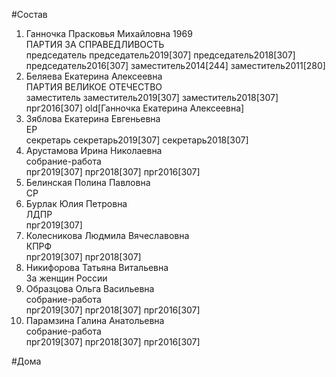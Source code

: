 #Состав  
1. Ганночка Прасковья Михайловна 1969  
    ПАРТИЯ ЗА СПРАВЕДЛИВОСТЬ  
    председатель председатель2019[307] председатель2018[307] председатель2016[307] заместитель2014[244] заместитель2011[280]  
2. Беляева Екатерина Алексеевна  
    ПАРТИЯ ВЕЛИКОЕ ОТЕЧЕСТВО  
    заместитель заместитель2019[307] заместитель2018[307] прг2016[307] old[Ганночка Екатерина Алексеевна]  
3. Зяблова Екатерина Евгеньевна  
    ЕР  
    секретарь секретарь2019[307] секретарь2018[307]  
4. Арустамова Ирина Николаевна  
    собрание-работа  
    прг2019[307] прг2018[307] прг2016[307]  
5. Белинская Полина Павловна  
    СР  
6. Бурлак Юлия Петровна  
    ЛДПР  
    прг2019[307]  
7. Колесникова Людмила Вячеславовна  
    КПРФ  
    прг2019[307] прг2018[307]  
8. Никифорова Татьяна Витальевна  
    За женщин России  
9. Образцова Ольга Васильевна  
    собрание-работа  
    прг2019[307] прг2018[307] прг2016[307]  
10. Парамзина Галина Анатольевна  
    собрание-работа  
    прг2019[307] прг2018[307] прг2016[307]  
  
#Дома  
  
